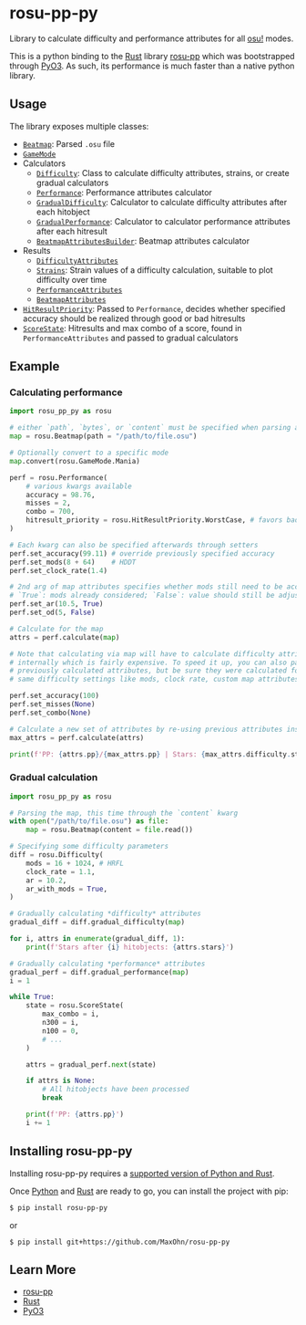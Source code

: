 # rosu-pp-py

Library to calculate difficulty and performance attributes for all [osu!] modes.

This is a python binding to the [Rust] library [rosu-pp] which was bootstrapped through [PyO3].
As such, its performance is much faster than a native python library.

## Usage

The library exposes multiple classes:
- [`Beatmap`](https://github.com/MaxOhn/rosu-pp-py/blob/a34cc3a1c239da3174986e78c849f5c2a23a8746/rosu_pp_py.pyi#L23-L105): Parsed `.osu` file
- [`GameMode`](https://github.com/MaxOhn/rosu-pp-py/blob/a34cc3a1c239da3174986e78c849f5c2a23a8746/rosu_pp_py.pyi#L5-L13)
- Calculators
  - [`Difficulty`](https://github.com/MaxOhn/rosu-pp-py/blob/a34cc3a1c239da3174986e78c849f5c2a23a8746/rosu_pp_py.pyi#L107-L255): Class to calculate difficulty attributes, strains, or create gradual calculators
  - [`Performance`](https://github.com/MaxOhn/rosu-pp-py/blob/a34cc3a1c239da3174986e78c849f5c2a23a8746/rosu_pp_py.pyi#L257-L443): Performance attributes calculator
  - [`GradualDifficulty`](https://github.com/MaxOhn/rosu-pp-py/blob/a34cc3a1c239da3174986e78c849f5c2a23a8746/rosu_pp_py.pyi#L445-L469): Calculator to calculate difficulty attributes after each hitobject
  - [`GradualPerformance`](https://github.com/MaxOhn/rosu-pp-py/blob/a34cc3a1c239da3174986e78c849f5c2a23a8746/rosu_pp_py.pyi#L471-L497): Calculator to calculator performance attributes after each hitresult
  - [`BeatmapAttributesBuilder`](https://github.com/MaxOhn/rosu-pp-py/blob/a34cc3a1c239da3174986e78c849f5c2a23a8746/rosu_pp_py.pyi#L499-L621): Beatmap attributes calculator
- Results
  - [`DifficultyAttributes`](https://github.com/MaxOhn/rosu-pp-py/blob/a34cc3a1c239da3174986e78c849f5c2a23a8746/rosu_pp_py.pyi#L670-L857)
  - [`Strains`](https://github.com/MaxOhn/rosu-pp-py/blob/a34cc3a1c239da3174986e78c849f5c2a23a8746/rosu_pp_py.pyi#L932-L1002): Strain values of a difficulty calculation, suitable to plot difficulty over time
  - [`PerformanceAttributes`](https://github.com/MaxOhn/rosu-pp-py/blob/a34cc3a1c239da3174986e78c849f5c2a23a8746/rosu_pp_py.pyi#L859-L930)
  - [`BeatmapAttributes`](https://github.com/MaxOhn/rosu-pp-py/blob/a34cc3a1c239da3174986e78c849f5c2a23a8746/rosu_pp_py.pyi#L1004-L1034)
- [`HitResultPriority`](https://github.com/MaxOhn/rosu-pp-py/blob/a34cc3a1c239da3174986e78c849f5c2a23a8746/rosu_pp_py.pyi#L15-L21): Passed to `Performance`, decides whether specified accuracy should be realized through good or bad hitresults
- [`ScoreState`](https://github.com/MaxOhn/rosu-pp-py/blob/a34cc3a1c239da3174986e78c849f5c2a23a8746/rosu_pp_py.pyi#L623-L668): Hitresults and max combo of a score, found in `PerformanceAttributes` and passed to gradual calculators

## Example

### Calculating performance

```py
import rosu_pp_py as rosu

# either `path`, `bytes`, or `content` must be specified when parsing a map
map = rosu.Beatmap(path = "/path/to/file.osu")

# Optionally convert to a specific mode
map.convert(rosu.GameMode.Mania)

perf = rosu.Performance(
    # various kwargs available
    accuracy = 98.76,
    misses = 2,
    combo = 700,
    hitresult_priority = rosu.HitResultPriority.WorstCase, # favors bad hitresults
)

# Each kwarg can also be specified afterwards through setters
perf.set_accuracy(99.11) # override previously specified accuracy
perf.set_mods(8 + 64)    # HDDT
perf.set_clock_rate(1.4)

# 2nd arg of map attributes specifies whether mods still need to be accounted for
# `True`: mods already considered; `False`: value should still be adjusted
perf.set_ar(10.5, True)
perf.set_od(5, False)

# Calculate for the map
attrs = perf.calculate(map)

# Note that calculating via map will have to calculate difficulty attributes
# internally which is fairly expensive. To speed it up, you can also pass in
# previously calculated attributes, but be sure they were calculated for the
# same difficulty settings like mods, clock rate, custom map attributes, ...

perf.set_accuracy(100)
perf.set_misses(None)
perf.set_combo(None)

# Calculate a new set of attributes by re-using previous attributes instead of the map
max_attrs = perf.calculate(attrs)

print(f'PP: {attrs.pp}/{max_attrs.pp} | Stars: {max_attrs.difficulty.stars}')
```

### Gradual calculation

```py
import rosu_pp_py as rosu

# Parsing the map, this time through the `content` kwarg
with open("/path/to/file.osu") as file:
    map = rosu.Beatmap(content = file.read())

# Specifying some difficulty parameters
diff = rosu.Difficulty(
    mods = 16 + 1024, # HRFL
    clock_rate = 1.1,
    ar = 10.2,
    ar_with_mods = True,
)

# Gradually calculating *difficulty* attributes
gradual_diff = diff.gradual_difficulty(map)

for i, attrs in enumerate(gradual_diff, 1):
    print(f'Stars after {i} hitobjects: {attrs.stars}')

# Gradually calculating *performance* attributes
gradual_perf = diff.gradual_performance(map)
i = 1

while True:
    state = rosu.ScoreState(
        max_combo = i,
        n300 = i,
        n100 = 0,
        # ...
    )

    attrs = gradual_perf.next(state)

    if attrs is None:
        # All hitobjects have been processed
        break

    print(f'PP: {attrs.pp}')
    i += 1
```

## Installing rosu-pp-py

Installing rosu-pp-py requires a [supported version of Python and Rust](https://github.com/PyO3/PyO3#usage).

Once [Python] and [Rust](https://www.rust-lang.org/learn/get-started) are ready to go, you can install the project with pip:

```sh
$ pip install rosu-pp-py
```

or

```
$ pip install git+https://github.com/MaxOhn/rosu-pp-py
```

## Learn More
- [rosu-pp]
- [Rust]
- [PyO3]

[osu!]: https://osu.ppy.sh/home
[Rust]: https://www.rust-lang.org
[rosu-pp]: https://github.com/MaxOhn/rosu-pp
[PyO3]: https://github.com/PyO3/pyo3
[Python]: https://www.python.org/downloads/